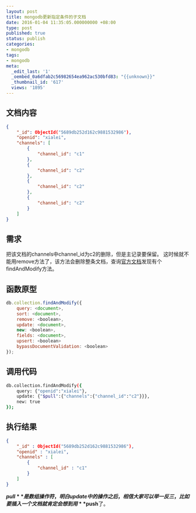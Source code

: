 ```yaml
---
layout: post
title: mongodb更新指定条件的子文档
date: 2016-01-04 11:35:05.000000000 +08:00
type: post
published: true
status: publish
categories:
- mongodb
tags:
- mongodb
meta:
  _edit_last: '1'
  _oembed_0a6dfab2c56982654ea962ac530bfd83: "{{unknown}}"
  _thumbnail_id: '617'
  views: '1895'
---
```

## 文档内容

```json
{
    "_id": ObjectId("5689db252d162c9881532986"),
    "openid": "xialei",
    "channels": [
        {
            "channel_id": "c1"
        },
        {
            "channel_id": "c2"
        },
        {
            "channel_id": "c2"
        },
        {
            "channel_id": "c2"
        }
    ]
}
```

## 需求
把该文档的channels中channel_id为c2的删除，但是主记录要保留。
这时候就不能用remove方法了，该方法会删除整条文档，查询[官方文档](https://docs.mongodb.org/manual/reference/method/db.collection.findAndModify/#db.collection.findAndModify)发现有个findAndModify方法。
## 函数原型

```javascript
db.collection.findAndModify({
    query: <document>,
    sort: <document>,
    remove: <boolean>,
    update: <document>,
    new: <boolean>,
    fields: <document>,
    upsert: <boolean>
    bypassDocumentValidation: <boolean>
});
```

## 调用代码

```bash
db.collection.findAndModify({
    query: {"openid":"xialei"},
    update: {"$pull":{"channels":{"channel_id":"c2"}}},
    new: true
});
```

## 执行结果

```json
{
    "_id" : ObjectId("5689db252d162c9881532986"),
    "openid" : "xialei",
    "channels" : [ 
        {
            "channel_id" : "c1"
        }
    ]
}
```

**$pull**是数组操作符，明白update中的操作之后，相信大家可以举一反三，比如要插入一个文档就肯定会想到用**$push**了。